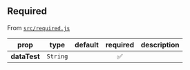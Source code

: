 ## Required

From [`src/required.js`](./src/required.js)

| prop         |   type   | default |      required      | description |
| ------------ | :------: | :-----: | :----------------: | ----------- |
| **dataTest** | `String` |         | :white_check_mark: |
